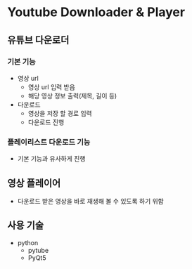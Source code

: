 # Youtube Downloader & Player

## 유튜브 다운로더
### 기본 기능
* 영상 url
  * 영상 url 입력 받음
  * 해당 영상 정보 출력(제목, 길이 등)
* 다운로드
  * 영상을 저장 할 경로 입력
  * 다운로드 진행
  
### 플레이리스트 다운로드 기능
* 기본 기능과 유사하게 진행

## 영상 플레이어
* 다운로드 받은 영상을 바로 재생해 볼 수 있도록 하기 위함

## 사용 기술
* python
  * pytube
  * PyQt5
